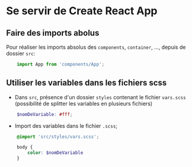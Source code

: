 # Se servir de Create React App

## Faire des imports abolus

Pour réaliser les imports absolus des `components`, `container`, ..., depuis de dossier `src`:

```js
    import App from 'components/App';
```

## Utiliser les variables dans les fichiers scss

- Dans `src`, présence d'un dossier `styles` contenant le fichier `vars.scss` (possibilité de splitter les variables en plusieurs fichiers)

```scss
    $nomDeVariable: #fff;
```

- Import des variables dans le fichier `.scss`;

```scss
    @import 'src/styles/vars.scss';

    body {
        color: $nomDeVariable
    }
```